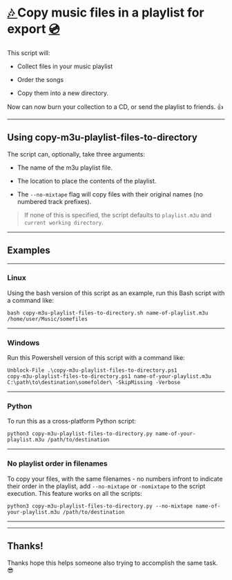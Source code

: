 # [ 🎶 ](https://github.com/MarcusHoltz/marcusholtz.github.io/blob/main/assets/html/Internet-Radio-Stations.m3u) Copy music files in a playlist for export [ 💿 ](https://github.com/MarcusHoltz/marcusholtz.github.io/blob/main/assets/html/Internet-Radio-Stations.m3u)

This script will: 

- Collect files in your music playlist

- Order the songs

- Copy them into a new directory. 


Now can now burn your collection to a CD, or send the playlist to friends. 👍


* * *

## Using copy-m3u-playlist-files-to-directory

The script can, optionally, take three arguments:

- The name of the m3u playlist file.

- The location to place the contents of the playlist. 

- The `--no-mixtape` flag will copy files with their original names (no numbered track prefixes).

> If none of this is specified, the script defaults to `playlist.m3u` and `current working directory`.


* * *

## Examples


* * * 


### Linux 

Using the bash version of this script as an example, run this Bash script with a command like:

```
bash copy-m3u-playlist-files-to-directory.sh name-of-playlist.m3u /home/user/Music/somefiles
```

* * * 

### Windows

Run this Powershell version of this script with a command like:

```
Unblock-File .\copy-m3u-playlist-files-to-directory.ps1
copy-m3u-playlist-files-to-directory.ps1 name-of-your-playlist.m3u C:\path\to\destination\somefolder\ -SkipMissing -Verbose
```


* * * 

### Python

To run this as a cross-platform Python script:

```
python3 copy-m3u-playlist-files-to-directory.py name-of-your-playlist.m3u /path/to/destination
```


* * *

### No playlist order in filenames

To copy your files, with the same filenames - no numbers infront to indicate their order in the playlist, add `--no-mixtape` or `-nomixtape` to the script execution. This feature works on all the scripts:

```
python3 copy-m3u-playlist-files-to-directory.py --no-mixtape name-of-your-playlist.m3u /path/to/destination
```



* * *

* * *

## Thanks!

Thanks hope this helps someone also trying to accomplish the same task. 😎
